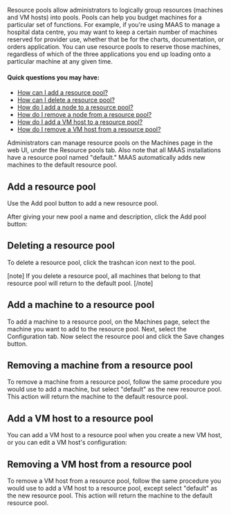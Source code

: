 Resource pools allow administrators to logically group resources (machines and VM hosts) into pools. Pools can help you budget machines for a particular set of functions.  For example, if you're using MAAS to manage a hospital data centre, you may want to keep a certain number of machines reserved for provider use, whether that be for the charts, documentation, or orders application.  You can use resource pools to reserve those machines, regardless of which of the three applications you end up loading onto a particular machine at any given time. 

#### Quick questions you may have:

* [How can I add a resource pool?](/t/resource-pools/831#heading--add-a-resource-pool)
* [How can I delete a resource pool?](/t/resource-pools/831#heading--deleting-a-resource-pool)
* [How do I add a node to a resource pool?](/t/resource-pools/831#heading--add-a-node-to-a-resource-pool)
* [How do I remove a node from a resource pool?](/t/resource-pools/831#heading--removing-a-node-from-a-resource-pool)
* [How do I add a VM host to a resource pool?](/t/resource-pools/831#heading--add-a-vm-host-to-a-resource-pool)
* [How do I remove a VM host from a resource pool?](/t/resource-pools/831#heading--removing-a-vm-host-from-a-resource-pool)

Administrators can manage resource pools on the Machines page in the web UI, under the Resource pools tab.   Also note that all MAAS installations have a resource pool named "default." MAAS automatically adds new machines to the default resource pool.

<h2 id="heading--add-a-resource-pool">Add a resource pool</h2>

Use the Add pool button to add a new resource pool.

After giving your new pool a name and description, click the Add pool button:

<!-- vanilla
![add resource pool](images/2f010325-nodes-resource-pools__2.5_add-pool.png)
 vanilla -->

<!-- ui
![add resource pool](images/2f010325-nodes-resource-pools__2.5_add-pool.png)
 ui -->

<!-- cli
### ADD SUITABLE CLI EXAMPLE OR PRINTOUT ###
 cli -->

<h2 id="heading--deleting-a-resource-pool">Deleting a resource pool</h2>

To delete a resource pool, click the trashcan icon next to the pool.

<!-- vanilla
![add resource pool](images/630ed938-nodes-resource-pools__2.5_delete-pool.png)
 vanilla -->

<!-- ui
![add resource pool](images/630ed938-nodes-resource-pools__2.5_delete-pool.png)
 ui -->

<!-- cli
### ADD SUITABLE CLI EXAMPLE OR PRINTOUT ###
 cli -->

[note]
If you delete a resource pool, all machines that belong to that resource pool will return to the default pool.
[/note]

<h2 id="heading--add-a-node-to-a-resource-pool">Add a machine to a resource pool</h2>

To add a machine to a resource pool, on the Machines page, select the machine you want to add to the resource pool. Next, select the Configuration tab. Now select the resource pool and click the Save changes button.

<!-- vanilla
![add resource pool](images/648e7a8e-nodes-resource-pools__2.5_add-machine.png)
 vanilla -->

<!-- ui
![add resource pool](images/648e7a8e-nodes-resource-pools__2.5_add-machine.png)
 ui -->

<!-- cli
### ADD SUITABLE CLI EXAMPLE OR PRINTOUT ###
 cli -->

<h2 id="heading--removing-a-node-from-a-resource-pool">Removing a machine from a resource pool</h2>

To remove a machine from a resource pool, follow the same procedure you would use to add a machine, but select "default" as the new resource pool. This action will return the machine to the default resource pool.

<h2 id="heading--add-a-vm-host-to-a-resource-pool">Add a VM host to a resource pool</h2>

You can add a VM host to a resource pool when you create a new VM host, or you can edit a VM host's configuration:

<!-- vanilla
![add_pod_to_pool](images/84a89952-nodes-resource-pools__2.5_pod_to_pool.png)
 vanilla -->

<!-- ui
![add_pod_to_pool](images/84a89952-nodes-resource-pools__2.5_pod_to_pool.png)
 ui -->

<!-- cli
### ADD SUITABLE CLI EXAMPLE OR PRINTOUT ###
 cli -->

<h2 id="heading--removing-a-vm-host-from-a-resource-pool">Removing a VM host from a resource pool</h2>

To remove a VM host from a resource pool, follow the same procedure you would use to add a VM host to a resource pool, except select "default" as the new resource pool. This action will return the machine to the default resource pool.

<!-- LINKS -->